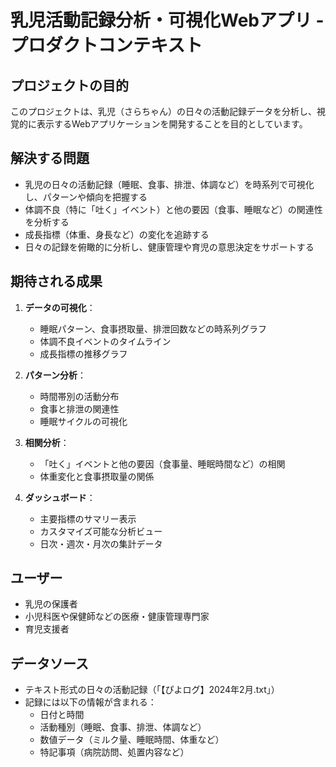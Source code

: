 # 乳児活動記録分析・可視化Webアプリ - プロダクトコンテキスト

## プロジェクトの目的

このプロジェクトは、乳児（さらちゃん）の日々の活動記録データを分析し、視覚的に表示するWebアプリケーションを開発することを目的としています。

## 解決する問題

- 乳児の日々の活動記録（睡眠、食事、排泄、体調など）を時系列で可視化し、パターンや傾向を把握する
- 体調不良（特に「吐く」イベント）と他の要因（食事、睡眠など）の関連性を分析する
- 成長指標（体重、身長など）の変化を追跡する
- 日々の記録を俯瞰的に分析し、健康管理や育児の意思決定をサポートする

## 期待される成果

1. **データの可視化**：
   - 睡眠パターン、食事摂取量、排泄回数などの時系列グラフ
   - 体調不良イベントのタイムライン
   - 成長指標の推移グラフ

2. **パターン分析**：
   - 時間帯別の活動分布
   - 食事と排泄の関連性
   - 睡眠サイクルの可視化

3. **相関分析**：
   - 「吐く」イベントと他の要因（食事量、睡眠時間など）の相関
   - 体重変化と食事摂取量の関係

4. **ダッシュボード**：
   - 主要指標のサマリー表示
   - カスタマイズ可能な分析ビュー
   - 日次・週次・月次の集計データ

## ユーザー

- 乳児の保護者
- 小児科医や保健師などの医療・健康管理専門家
- 育児支援者

## データソース

- テキスト形式の日々の活動記録（「【ぴよログ】2024年2月.txt」）
- 記録には以下の情報が含まれる：
  - 日付と時間
  - 活動種別（睡眠、食事、排泄、体調など）
  - 数値データ（ミルク量、睡眠時間、体重など）
  - 特記事項（病院訪問、処置内容など）
